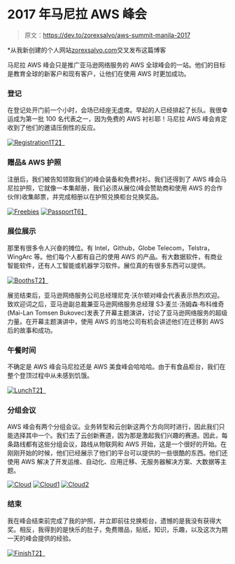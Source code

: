 # 2017 年马尼拉 AWS 峰会

> 原文：<https://dev.to/zorexsalvo/aws-summit-manila-2017>

*从我新创建的个人网站[zorexsalvo.com](http://zorexsalvo.com)交叉发布这篇博客

马尼拉 AWS 峰会只是推广亚马逊网络服务的 AWS 全球峰会的一站。他们的目标是教育全球的新客户和现有客户，让他们在使用 AWS 时更加成功。

### 登记

在登记处开门前一个小时，会场已经座无虚席。早起的人已经排起了长队。我很幸运成为第一批 100 名代表之一，因为免费的 AWS 衬衫耶！马尼拉 AWS 峰会肯定收到了他们的邀请压倒性的反应。

[![Registration1](img/74f034ff4a314659b0cfa2b780f1d4dc.png)T2】](https://res.cloudinary.com/practicaldev/image/fetch/s--Ay-a1Mlc--/c_limit%2Cf_auto%2Cfl_progressive%2Cq_auto%2Cw_880/http://zorexsalvo.ximg/aws/registration2.jpg)

### 赠品& AWS 护照

注册后，我们被告知领取我们的峰会装备和免费衬衫。我们还得到了 AWS 峰会马尼拉护照，它就像一本集邮册，我们必须从展位(峰会赞助商和使用 AWS 的合作伙伴)收集邮票，并完成相册以在护照兑换柜台兑换奖品。

[![Freebies](img/4580c0ae996de4e00bb2324029f9d8b9.png)](https://res.cloudinary.com/practicaldev/image/fetch/s--a3YuI8qi--/c_limit%2Cf_auto%2Cfl_progressive%2Cq_auto%2Cw_880/http://zorexsalvo.ximg/aws/freebies.jpg)
[![Passport](img/751e95016e0655a683317729c01be4b8.png)T6】](https://res.cloudinary.com/practicaldev/image/fetch/s--eZkLmB_5--/c_limit%2Cf_auto%2Cfl_progressive%2Cq_auto%2Cw_880/http://zorexsalvo.ximg/aws/passport.jpg)

### 展位展示

那里有很多令人兴奋的摊位。有 Intel，Github，Globe Telecom，Telstra，WingArc 等。他们每个人都有自己的使用 AWS 的产品。有大数据软件，有商业智能软件，还有人工智能或机器学习软件。展位真的有很多东西可以提供。

[![Booths](img/8df01562d11681758fd91dea3e964d37.png)T2】](https://res.cloudinary.com/practicaldev/image/fetch/s--a1rjILa1--/c_limit%2Cf_auto%2Cfl_progressive%2Cq_auto%2Cw_880/http://zorexsalvo.ximg/aws/booths.jpg)

展览结束后，亚马逊网络服务公司总经理尼克·沃尔顿对峰会代表表示热烈欢迎。致欢迎词之后，亚马逊副总裁兼亚马逊网络服务总经理 S3·麦兰·汤姆森·布科维奇(Mai-Lan Tomsen Bukovec)发表了开幕主题演讲，讨论了亚马逊网络服务的超级力量。在开幕主题演讲中，使用 AWS 的当地公司有机会讲述他们在迁移到 AWS 后的故事和成功。

### 午餐时间

不确定是 AWS 峰会马尼拉还是 AWS 美食峰会哈哈哈。由于有食品柜台，我们在整个登顶过程中从未感到饥饿。

[![Lunch](img/32b4c48a6a51cbd19578734f1b41bbed.png)T2】](https://res.cloudinary.com/practicaldev/image/fetch/s--00kSJi3R--/c_limit%2Cf_auto%2Cfl_progressive%2Cq_auto%2Cw_880/http://zorexsalvo.ximg/aws/lunch.jpg)

### 分组会议

AWS 峰会有两个分组会议。业务转型和云创新这两个方向同时进行，因此我们只能选择其中一个。我们去了云创新赛道，因为那是激起我们兴趣的赛道。因此，每条路线都有这些分组会议，路线从物联网和 AWS 开始，这是一个很好的开始。在刚刚开始的时候，他们已经展示了他们的平台可以提供的一些很酷的东西。他们还使用 AWS 解决了开发运维、自动化、应用迁移、无服务器解决方案、大数据等主题。

[![Cloud](img/8d22ffe6e8be04584b4669ec4d5289bc.png)](https://res.cloudinary.com/practicaldev/image/fetch/s--jYa438pw--/c_limit%2Cf_auto%2Cfl_progressive%2Cq_auto%2Cw_880/http://zorexsalvo.ximg/aws/cloud.png)
[![Cloud1](img/aeaeedd90302836bb929e52e25936bc5.png)](https://res.cloudinary.com/practicaldev/image/fetch/s--ZaATd9Hk--/c_limit%2Cf_auto%2Cfl_progressive%2Cq_auto%2Cw_880/http://zorexsalvo.ximg/aws/automating-compiance.jpg)
[![Cloud2](img/1ac7b8cecfafec7bfdb79984564b38ae.png)](https://res.cloudinary.com/practicaldev/image/fetch/s--7pPv4s8N--/c_limit%2Cf_auto%2Cfl_progressive%2Cq_auto%2Cw_880/http://zorexsalvo.ximg/aws/aws1.jpg)

### 结束

我在峰会结束前完成了我的护照，并立即前往兑换柜台，遗憾的是我没有获得大奖。相反，我得到的是快乐的肚子，免费赠品，贴纸，知识，乐趣，以及这次为期一天的峰会提供的经验。

[![Finish](img/4622204ff571db41b17c79449815f691.png)T2】](https://res.cloudinary.com/practicaldev/image/fetch/s--YmYaefW0--/c_limit%2Cf_auto%2Cfl_progressive%2Cq_auto%2Cw_880/http://zorexsalvo.ximg/aws/finish.jpg)